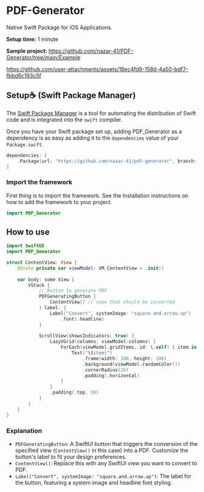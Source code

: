 # PDF-Generator

Native Swift Package for iOS Applications.

**Setup time:** 1 minute

**Sample project:** https://github.com/nazar-41/PDF-Generator/tree/main/Example




https://github.com/user-attachments/assets/18ec4fd9-158d-4a50-bdf7-fbbd6c193c5f





## Setup☕  (Swift Package Manager)

The [Swift Package Manager](https://swift.org/package-manager/) is a tool for automating the distribution of Swift code and is integrated into the `swift` compiler.

Once you have your Swift package set up, adding PDF_Generator as a dependency is as easy as adding it to the `dependencies` value of your `Package.swift`.

```swift
dependencies: [
    .Package(url: "https://github.com/nazar-41/pdf-generator", branch: .main)
]
```

### Import the framework

First thing is to import the framework. See the Installation instructions on how to add the framework to your project.

```swift
import PDF_Generator
```

## How to use

```swift
import SwiftUI
import PDF_Generator

struct ContentView: View {
    @State private var viewModel: VM_ContentView = .init()
    
    var body: some View {
        VStack {
            // Button to generate PDF
            PDFGeneratingButton {
                ContentView() // view that should be converted
            } label: {
                Label("Convert", systemImage: "square.and.arrow.up")
                    .font(.headline)
            }
            
            ScrollView(showsIndicators: true) {
                LazyVGrid(columns: viewModel.columns) {
                    ForEach(viewModel.gridItems, id: \.self) { item in
                        Text("\(item)")
                            .frame(width: 100, height: 100)
                            .background(viewModel.randomColor())
                            .cornerRadius(20)
                            .padding(.horizontal)
                    }
                }
                .padding(.top, 50)
            }
        }
    }
}
```

### Explanation

- `PDFGeneratingButton`: A SwiftUI button that triggers the conversion of the specified view (`ContentView()` in this case) into a PDF. Customize the button's label to fit your design preferences.
- `ContentView()`: Replace this with any SwiftUI view you want to convert to PDF.
- `Label("Convert", systemImage: "square.and.arrow.up")`: The label for the button, featuring a system image and headline font styling.

